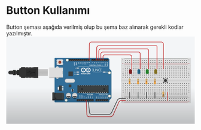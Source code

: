 # Button Kullanımı
 Button şeması aşağıda verilmiş olup bu şema baz alınarak gerekli kodlar yazılmıştır. <br/>
![Button Şeması](https://raw.githubusercontent.com/dezarto/Ardunio-Dersleri/main/Gerekli%20G%C3%B6rseller/Button%20Led%20%C5%9Eema.PNG)
